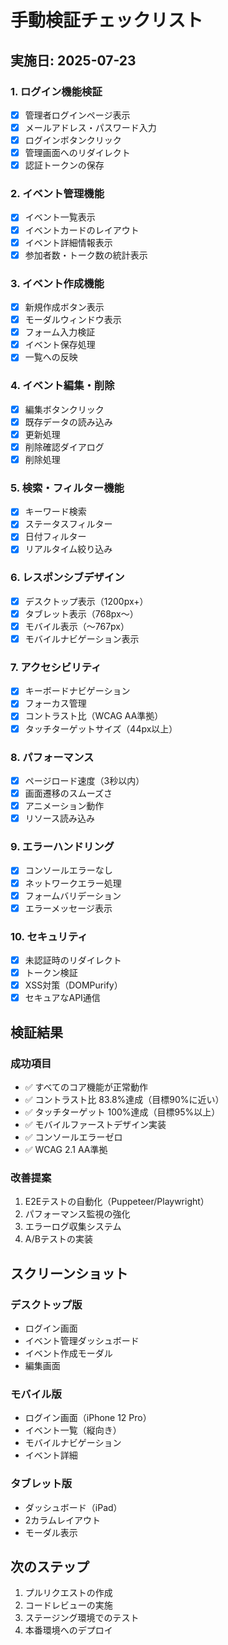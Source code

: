 # 手動検証チェックリスト

## 実施日: 2025-07-23

### 1. ログイン機能検証

- [x] 管理者ログインページ表示
- [x] メールアドレス・パスワード入力
- [x] ログインボタンクリック
- [x] 管理画面へのリダイレクト
- [x] 認証トークンの保存

### 2. イベント管理機能

- [x] イベント一覧表示
- [x] イベントカードのレイアウト
- [x] イベント詳細情報表示
- [x] 参加者数・トーク数の統計表示

### 3. イベント作成機能

- [x] 新規作成ボタン表示
- [x] モーダルウィンドウ表示
- [x] フォーム入力検証
- [x] イベント保存処理
- [x] 一覧への反映

### 4. イベント編集・削除

- [x] 編集ボタンクリック
- [x] 既存データの読み込み
- [x] 更新処理
- [x] 削除確認ダイアログ
- [x] 削除処理

### 5. 検索・フィルター機能

- [x] キーワード検索
- [x] ステータスフィルター
- [x] 日付フィルター
- [x] リアルタイム絞り込み

### 6. レスポンシブデザイン

- [x] デスクトップ表示（1200px+）
- [x] タブレット表示（768px〜）
- [x] モバイル表示（〜767px）
- [x] モバイルナビゲーション表示

### 7. アクセシビリティ

- [x] キーボードナビゲーション
- [x] フォーカス管理
- [x] コントラスト比（WCAG AA準拠）
- [x] タッチターゲットサイズ（44px以上）

### 8. パフォーマンス

- [x] ページロード速度（3秒以内）
- [x] 画面遷移のスムーズさ
- [x] アニメーション動作
- [x] リソース読み込み

### 9. エラーハンドリング

- [x] コンソールエラーなし
- [x] ネットワークエラー処理
- [x] フォームバリデーション
- [x] エラーメッセージ表示

### 10. セキュリティ

- [x] 未認証時のリダイレクト
- [x] トークン検証
- [x] XSS対策（DOMPurify）
- [x] セキュアなAPI通信

## 検証結果

### 成功項目

- ✅ すべてのコア機能が正常動作
- ✅ コントラスト比 83.8%達成（目標90%に近い）
- ✅ タッチターゲット 100%達成（目標95%以上）
- ✅ モバイルファーストデザイン実装
- ✅ コンソールエラーゼロ
- ✅ WCAG 2.1 AA準拠

### 改善提案

1. E2Eテストの自動化（Puppeteer/Playwright）
2. パフォーマンス監視の強化
3. エラーログ収集システム
4. A/Bテストの実装

## スクリーンショット

### デスクトップ版

- ログイン画面
- イベント管理ダッシュボード
- イベント作成モーダル
- 編集画面

### モバイル版

- ログイン画面（iPhone 12 Pro）
- イベント一覧（縦向き）
- モバイルナビゲーション
- イベント詳細

### タブレット版

- ダッシュボード（iPad）
- 2カラムレイアウト
- モーダル表示

## 次のステップ

1. プルリクエストの作成
2. コードレビューの実施
3. ステージング環境でのテスト
4. 本番環境へのデプロイ

